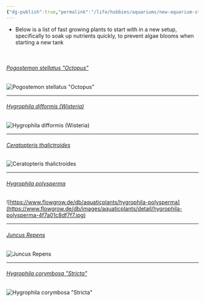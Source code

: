 ```yaml
---
{"dg-publish":true,"permalink":"/life/hobbies/aquariums/new-aquarium-starting-plants/","created":"2024-07-15T22:23:17.200+02:00","updated":"2024-07-16T19:42:10.231+02:00"}
---
```


- Below is a list of fast growing plants to start with in a new setup, specifically to soak up nutrients quickly, to prevent algae blooms when starting a new tank

<br>

###### [Pogostemon stellatus "Octopus"](https://www.flowgrow.de/db/aquaticplants/pogostemon-stellatus)
![Pogostemon stellatus "Octopus"](https://www.flowgrow.de/db/images/aquaticplants/detail/pogostemon-stellatus-4f7a012e1a76d.jpg)

---

###### [Hygrophila difformis (Wisteria)](https://www.flowgrow.de/db/aquaticplants/hygrophila-difformis)
![Hygrophila difformis (Wisteria)](https://www.flowgrow.de/db/images/aquaticplants/detail/hygrophila-difformis-4f7a01c851ef7.jpg)

---

###### [Ceratopteris thalictroides](https://www.flowgrow.de/db/aquaticplants/ceratopteris-thalictroides)
![Ceratopteris thalictroides](https://www.flowgrow.de/db/images/aquaticplants/detail/ceratopteris-thalictroides-4f7a01565aa3f.jpg)

---

###### [Hygrophila polysperma](https://www.flowgrow.de/db/aquaticplants/hygrophila-polysperma)
![https://www.flowgrow.de/db/aquaticplants/hygrophila-polysperma](https://www.flowgrow.de/db/images/aquaticplants/detail/hygrophila-polysperma-4f7a01c8df7f7.jpg)

---

###### [Juncus Repens](https://www.flowgrow.de/db/aquaticplants/juncus-repens)
![Juncus Repens](https://www.flowgrow.de/db/images/aquaticplants/detail/juncus-repens-4f7a0143ddba9.jpg)

---

###### [Hygrophila corymbosa "Stricta"](https://www.aquaticplants.co.za/product-page/hygrophila-corymbosa-stricta)
![Hygrophila corymbosa "Stricta"](https://static.wixstatic.com/media/3eb7e9_dcde73e6b25d4665b3f65595641b89bf~mv2.jpg/v1/fill/w_500,h_500,al_c,q_80,enc_auto/3eb7e9_dcde73e6b25d4665b3f65595641b89bf~mv2.jpg)